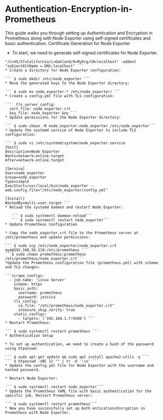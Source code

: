 # Authentication-Encryption-in-Prometheus
This guide walks you through setting up Authentication and Encryption in Prometheus along with Node Exporter using self-signed certificates and basic authentication.
Certificate Generation for Node Exporter

* To start, we need to generate self-signed certificates for Node Exporter.

``` $ sudo openssl req -new -newkey rsa:2048 -days 365 -nodes -x509 -keyout node_exporter.key -out node_exporter.crt -subj 
"/C=US/ST=California/L=Oakland/O=MyOrg/CN=localhost" -addext "subjectAltName = DNS:localhost" ```
* Create a directory for Node Exporter configuration:

``` $ sudo mkdir /etc/node_exporter ```
* Move the generated keys to the Node Exporter directory:

``` $ sudo mv node_exporter.* /etc/node_exporter/ ```
* Create a config.yml file with TLS configuration:

```  tls_server_config:
  cert_file: node_exporter.crt
  key_file: node_exporter.key ```
* Update permissions for the Node Exporter directory:

``` $ sudo chown -R node_exporter:node_exporter /etc/node_exporter```
* Update the systemd service of Node Exporter to include TLS configuration:

``` $ sudo vi /etc/systemd/system/node_exporter.service 
[Unit]
Description=Node Exporter
Wants=network-online.target
After=network-online.target

[Service]
User=node_exporter
Group=node_exporter
Type=simple
ExecStart=/usr/local/bin/node_exporter --web.config.file="/etc/node_exporter/config.yml"

[Install]
WantedBy=multi-user.target ```
* Reload the systemd daemon and restart Node Exporter:

   ``` $ sudo systemctl daemon-reload```
   ``` $ sudo systemctl restart node_exporter```
* Update Prometheus Configuration

* Copy the node_exporter.crt file to the Prometheus server at /etc/prometheus and update permissions:

``` $ sudo scp /etc/node_exporter/node_exporter.crt aya@192.168.56.110:/etc/prometheus ```
```$ sudo chown prometheus:prometheus /etc/prometheus/node_exporter.crt```
*Update the Prometheus configuration file (prometheus.yml) with scheme and TLS changes:

```scrape_configs:
  - job_name: 'Linux Server'
    scheme: https
    basic_auth:
      username: prometheus
      password: jessica
    tls_config:
      ca_file: "/etc/prometheus/node_exporter.crt"
      insecure_skip_verify: true
    static_configs:
      - targets: ['192.168.1.7:9100'] ```
* Restart Prometheus:

``` $ sudo systemctl restart prometheus ```
* Authentication Setup

* To set up authentication, we need to create a hash of the password using htpasswd:

``` $ sudo apt-get update && sudo apt install apache2-utils -y ```
``` $ htpasswd -nBC 12 "" | tr -d ':\n' ```
* Update the config.yml file for Node Exporter with the username and hashed password.

* Restart Node Exporter:

``` $ sudo systemctl restart node_exporter```
* Update the Prometheus YAML file with basic authentication for the specific job. Restart Prometheus server:

``` $ sudo systemctl restart prometheus```
* Now you have successfully set up Auth entication/Encryption in Prometheus with Node Exporter.
